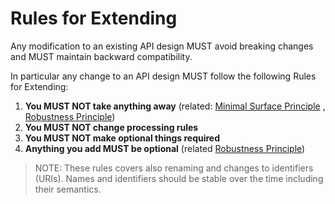 # Rules for Extending
Any modification to an existing API design MUST avoid breaking changes and MUST maintain backward compatibility.

In particular any change to an API design MUST follow the following Rules for Extending:

1. **You MUST NOT take anything away** (related: [Minimal Surface Principle](core-principles/minimal-api-surface.md)
, [Robustness Principle](core-principles/robustness.md))
2. **You MUST NOT change processing rules** 
3. **You MUST NOT make optional things required**
4. **Anything you add MUST be optional** (related [Robustness Principle](core-principles/robustness.md))


> NOTE: These rules covers also renaming and changes to identifiers (URIs). Names and identifiers should be stable over the time including their semantics.



